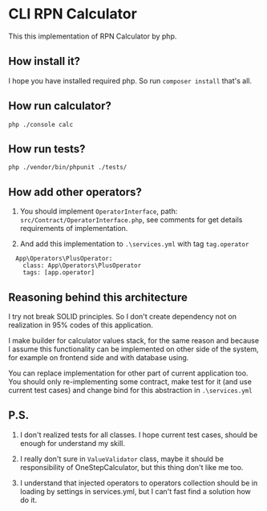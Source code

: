 CLI RPN Calculator
=
This this implementation of RPN Calculator by php.


How install it?
-
I hope you have installed required php.
So run `composer install` that's all.


How run calculator?
-
`php ./console calc`


How run tests?
-
`php ./vendor/bin/phpunit ./tests/`


How add other operators?
-
1. You should implement `OperatorInterface`, path: `src/Contract/OperatorInterface.php`, 
see comments for get details requirements of implementation.
 
2. And add this implementation to `.\services.yml` with tag `tag.operator` 
```
  App\Operators\PlusOperator:
    class: App\Operators\PlusOperator
    tags: [app.operator]
```

Reasoning behind this architecture
-

I try not break SOLID principles.
So I don't create dependency not on realization in 95% codes of this application.

I make builder for calculator values stack, for the same reason and because I assume this functionality can be
implemented on other side of the system, for example on frontend side and with database using.

You can replace implementation for other part of current application too.
You should only re-implementing some contract, make test for it (and use current test cases) and change bind for this abstraction in `.\services.yml` 


P.S.
--
1. I don't realized tests for all classes.
I hope current test cases, should be enough for understand my skill. 

2. I really don't sure in `ValueValidator` class, maybe it should be responsibility of OneStepCalculator, but this thing don't like me too.

3. I understand that injected operators to operators collection should be in loading by settings in services.yml, but I can't fast find a solution how do it.